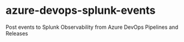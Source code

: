 # azure-devops-splunk-events
Post events to Splunk Observability from Azure DevOps Pipelines and Releases
